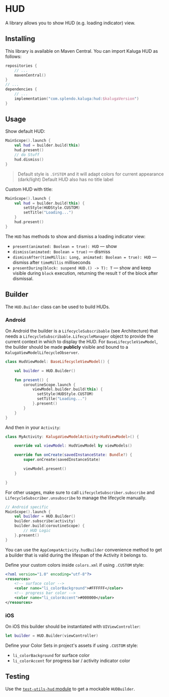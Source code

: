 # HUD

A library allows you to show HUD (e.g. loading indicator) view.

## Installing
This library is available on Maven Central. You can import Kaluga HUD as follows:

```kotlin
repositories {
    // ...
    mavenCentral()
}
// ...
dependencies {
    // ...
    implementation("com.splendo.kaluga:hud:$kalugaVersion")
}
```

## Usage

Show default HUD:

```kotlin
MainScope().launch {
    val hud = builder.build(this)
    hud.present()
    // do Stuff
    hud.dismiss()
}
```

> Default style is `.SYSTEM` and it will adapt colors for current appearance (dark/light)
> Default HUD also has no title label

Custom HUD with title:

```kotlin
MainScope().launch {
    val hud = builder.build(this) {
        setStyle(HUDStyle.CUSTOM)
        setTitle("Loading...")
    }
    hud.present()
}
```

The `HUD` has methods to show and dismiss a loading indicator view:
- `present(animated: Boolean = true): HUD` — show
- `dismiss(animated: Boolean = true)` — dismiss
- `dismissAfter(timeMillis: Long, animated: Boolean = true): HUD` — dismiss after `timeMillis` milliseconds
- `presentDuring(block: suspend HUD.() -> T): T` — show and keep visible during `block` execution, returning the result `T` of the block after dismissal.

## Builder

The `HUD.Builder` class can be used to build HUDs.

### Android
On Android the builder is a `LifecycleSubscribable` (see Architecture) that needs a `LifecycleSubscribable.LifecycleManager` object to provide the current context in which to display the HUD.
For `BaseLifecycleViewModel`, the builder should be made **publicly** visible and bound to a `KalugaViewModelLifecycleObserver`.

```kotlin
class HudViewModel: BaseLifecycleViewModel() {

    val builder = HUD.Builder()

    fun present() {
        coroutineScope.launch {
            viewModel.builder.build(this) {
              setStyle(HUDStyle.CUSTOM)
              setTitle("Loading...")
            }.present()
        }
    }
}
```

And then in your `Activity`:

```kotlin
class MyActivity: KalugaViewModelActivity<HudViewModel>() {

    override val viewModel: HudViewModel by viewModels()

    override fun onCreate(savedInstanceState: Bundle?) {
        super.onCreate(savedInstanceState)

        viewModel.present()
    }

}
```

For other usages, make sure to call `LifecycleSubscriber.subscribe` and `LifecycleSubscriber.unsubscribe` to manage the lifecycle manually.

```kotlin
// Android specific
MainScope().launch {
    val builder = HUD.Builder()
    builder.subscribe(activity)
    builder.build(coroutineScope) {
        // HUD Logic
    }.present()
}
```

You can use the `AppCompatActivity.hudBuilder` convenience method to get a builder that is valid during the lifespan of the Activity it belongs to.

Define your custom colors inside `colors.xml` if using `.CUSTOM` style:

```xml
<?xml version="1.0" encoding="utf-8"?>
<resources>
    <!-- surface color -->
    <color name="li_colorBackground">#FFFFFF</color>
    <!-- progress bar color -->
    <color name="li_colorAccent">#000000</color>
</resources>
```

### iOS

On iOS this builder should be instantiated with `UIViewController`:

```swift
let builder = HUD.Builder(viewController)
```

Define your Color Sets in project's assets if using `.CUSTOM` style:

- `li_colorBackground` for surface color
- `li_colorAccent` for progress bar / activity indicator color

## Testing
Use the [`test-utils-hud` module](../test-utils-hud) to get a mockable `HUDBuilder`.
